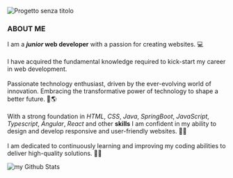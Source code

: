 ![Progetto senza titolo](https://github.com/SimoneAiello97/SimoneAiello97/assets/126870680/aa726b64-95a0-406d-9be9-0dc5fd22d9d7)


### ABOUT ME
I am a **_junior_ web developer** with a passion for creating websites. 💻 <br><br>
I have acquired the fundamental knowledge required to kick-start my career in web development.  <br><br>
Passionate technology enthusiast, driven by the ever-evolving world of innovation. Embracing the transformative power of technology to shape a better future. 🔭🌎 <br><br>
With a strong foundation in _HTML_, _CSS_, _Java_, _SpringBoot_, _JavaScript_, _Typescript_, _Angular_, _React_ and other **skills** I am confident in my ability to design and develop responsive and user-friendly websites. 🌱🔧 <br><br>
I am dedicated to continuously learning and improving my coding abilities to deliver high-quality solutions. 🗿🚀

<img align="center" src="https://github-readme-stats.vercel.app/api?username=SimoneAiello97&include_all_commits=true&count_private=true&show_icons=true&line_height=20&title_color=2B5BBD&icon_color=1124BB&text_color=A1A1A1&bg_color=0,000000,130F40" alt="my Github Stats"/>
<!--
**SimoneAiello97/SimoneAiello97** is a ✨ _special_ ✨ repository because its `README.md` (this file) appears on your GitHub profile.

Here are some ideas to get you started:

-  I’m currently working on ...
-  I’m currently learning ...
- 👯 I’m looking to collaborate on ...
- 🤔 I’m looking for help with ...
- 💬 Ask me about ...
- 📫 How to reach me: ...
- 😄 Pronouns: ...
- ⚡ Fun fact: ...
-->
